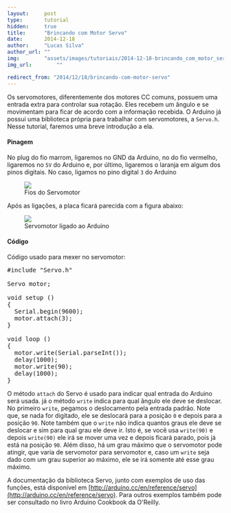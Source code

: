```yaml
---
layout:     post
type:       tutorial
hidden:     true
title:      "Brincando com Motor Servo"
date:       2014-12-18
author:     "Lucas Silva"
author_url: ""
img:        "assets/images/tutoriais/2014-12-18-brincando_com_motor_servo/servo_motor_arduino.jpg"
img_url: 		""

redirect_from: "2014/12/18/brincando-com-motor-servo"
---
```


Os servomotores, diferentemente dos motores CC comuns, possuem uma entrada extra para controlar sua rotação. Eles recebem um ângulo e se movimentam para ficar de acordo com a informação recebida. O Arduino já possui uma biblioteca própria para trabalhar com servomotores, a `Servo.h`. Nesse tutorial, faremos uma breve introdução a ela.

#### Pinagem

No plug do fio marrom, ligaremos no GND da Arduino, no do fio vermelho, ligaremos no `5V` do Arduino e, por último, ligaremos o laranja em algum dos pinos digitais. No caso, ligamos no pino digital `3` do Arduino

<div class="img-container">
  <figure>
    <img src="{{ site.baseurl }}/assets/images/tutoriais/2014-12-18-brincando_com_motor_servo/fios_servo_motor.jpg">
    <figcaption>Fios do Servomotor</figcaption>
  </figure>
</div>

Após as ligações, a placa ficará parecida com a figura abaixo:

<div class="img-container">
  <figure>
    <img src="{{ site.baseurl }}/assets/images/tutoriais/2014-12-18-brincando_com_motor_servo/servo_motor_arduino.jpg">
    <figcaption>Servomotor ligado ao Arduino</figcaption>
  </figure>
</div>


#### Código

Código usado para mexer no servomotor:

<pre class="prettyprint">
#include "Servo.h"

Servo motor;

void setup ()
{
  Serial.begin(9600);
  motor.attach(3);
}

void loop ()
{
  motor.write(Serial.parseInt());
  delay(1000);
  motor.write(90);
  delay(1000);
}
</pre>

O método `attach` do Servo é usado para indicar qual entrada do Arduino será usada. já o método `write` indica para qual ângulo ele deve se deslocar. No primeiro `write`, pegamos o deslocamento pela entrada padrão. Note que, se nada for digitado, ele se deslocará para a posição `0` e depois para a posição `90`. Note também que o `write` não indica quantos graus ele deve se deslocar e sim para qual grau ele deve ir. Isto é, se você usa `write(90)` e depois `write(90)` ele irá se mover uma vez e depois ficará parado, pois já está na posição `90`. Além disso, há um grau máximo que o servomotor pode atingir, que varia de servomotor para servomotor e, caso um `write` seja dado com um grau superior ao máximo, ele se irá somente até esse grau máximo.

A documentação da biblioteca Servo, junto com exemplos de uso das funções, está disponível em [http://arduino.cc/en/reference/servo](http://arduino.cc/en/reference/servo). Para outros exemplos também pode ser consultado no livro Arduino Cookbook da O'Reilly.
